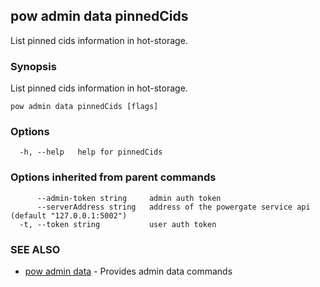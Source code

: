 ## pow admin data pinnedCids

List pinned cids information in hot-storage.

### Synopsis

List pinned cids information in hot-storage.

```
pow admin data pinnedCids [flags]
```

### Options

```
  -h, --help   help for pinnedCids
```

### Options inherited from parent commands

```
      --admin-token string     admin auth token
      --serverAddress string   address of the powergate service api (default "127.0.0.1:5002")
  -t, --token string           user auth token
```

### SEE ALSO

* [pow admin data](pow_admin_data.md)	 - Provides admin data commands

